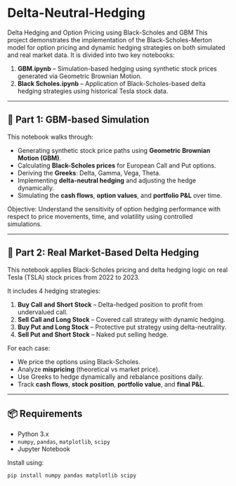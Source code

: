 # Delta-Neutral-Hedging
Delta Hedging and Option Pricing using Black-Scholes and GBM
This project demonstrates the implementation of the Black-Scholes-Merton model for option pricing and dynamic hedging strategies on both simulated and real market data. It is divided into two key notebooks:

1. **GBM.ipynb** – Simulation-based hedging using synthetic stock prices generated via Geometric Brownian Motion.
2. **Black Scholes.ipynb** – Application of Black-Scholes-based delta hedging strategies using historical Tesla stock data.

---

## 📘 Part 1: GBM-based Simulation

This notebook walks through:

- Generating synthetic stock price paths using **Geometric Brownian Motion (GBM)**.
- Calculating **Black-Scholes prices** for European Call and Put options.
- Deriving the **Greeks**: Delta, Gamma, Vega, Theta.
- Implementing **delta-neutral hedging** and adjusting the hedge dynamically.
- Simulating the **cash flows**, **option values**, and **portfolio P&L** over time.

Objective: Understand the sensitivity of option hedging performance with respect to price movements, time, and volatility using controlled simulations.

---

## 📗 Part 2: Real Market-Based Delta Hedging

This notebook applies Black-Scholes pricing and delta hedging logic on real Tesla (TSLA) stock prices from 2022 to 2023.

It includes 4 hedging strategies:

1. **Buy Call and Short Stock** – Delta-hedged position to profit from undervalued call.
2. **Sell Call and Long Stock** – Covered call strategy with dynamic hedging.
3. **Buy Put and Long Stock** – Protective put strategy using delta-neutrality.
4. **Sell Put and Short Stock** – Naked put selling hedge.

For each case:

- We price the options using Black-Scholes.
- Analyze **mispricing** (theoretical vs market price).
- Use Greeks to hedge dynamically and rebalance positions daily.
- Track **cash flows**, **stock position**, **portfolio value**, and **final P&L**.

---

## 📦 Requirements

- Python 3.x
- `numpy`, `pandas`, `matplotlib`, `scipy`
- Jupyter Notebook

Install using:
```bash
pip install numpy pandas matplotlib scipy
